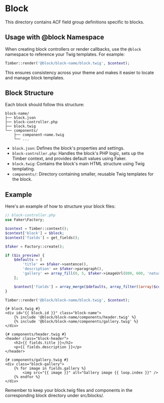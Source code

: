 # Block

This directory contains ACF field group definitions specific to blocks.

## Usage with @block Namespace

When creating block controllers or render callbacks, use the `@block` namespace to reference your Twig templates. For example:

```php
Timber::render('@block/block-name/block.twig', $context);
```

This ensures consistency across your theme and makes it easier to locate and manage block templates.

## Block Structure

Each block should follow this structure:

```
block-name/
├── block.json
├── block-controller.php
├── block.twig
└── components/
    ├── component-name.twig
    └── ...
```

- `block.json`: Defines the block's properties and settings.
- `block-controller.php`: Handles the block's PHP logic, sets up the Timber context, and provides default values using Faker.
- `block.twig`: Contains the block's main HTML structure using Twig templating.
- `components/`: Directory containing smaller, reusable Twig templates for the block.

## Example

Here's an example of how to structure your block files:

```php
// block-controller.php
use Faker\Factory;

$context = Timber::context();
$context['block'] = $block;
$context['fields'] = get_fields();

$faker = Factory::create();

if ($is_preview) {
    $defaults = [
        'title' => $faker->sentence(),
        'description' => $faker->paragraph(),
        'gallery' => array_fill(0, 5, $faker->imageUrl(800, 600, 'nature', true)),
    ];

    $context['fields'] = array_merge($defaults, array_filter((array)$context['fields']));
}

Timber::render('@block/block-name/block.twig', $context);
```

```twig
{# block.twig #}
<div id="{{ block.id }}" class="block-name">
    {% include '@block/block-name/components/header.twig' %}
    {% include '@block/block-name/components/gallery.twig' %}
</div>
```

```twig
{# components/header.twig #}
<header class="block-header">
    <h2>{{ fields.title }}</h2>
    <p>{{ fields.description }}</p>
</header>
```

```twig
{# components/gallery.twig #}
<div class="block-gallery">
    {% for image in fields.gallery %}
        <img src="{{ image }}" alt="Gallery image {{ loop.index }}" />
    {% endfor %}
</div>
```

Remember to keep your block.twig files and components in the corresponding block directory under src/blocks/.
